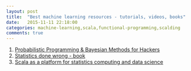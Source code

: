 ```yaml
---
layout: post
title:  "Best machine learning resources - tutorials, videos, books"
date:   2015-11-11 22:18:00
categories: machine-learning,scala,functional-programming,scalding
comments: true
---
```

1. [Probabilistic Programming & Bayesian Methods for Hackers](https://camdavidsonpilon.github.io/Probabilistic-Programming-and-Bayesian-Methods-for-Hackers/)
1. [Statistics done wrong - book](http://www.amazon.com/Statistics-Done-Wrong-Woefully-Complete/dp/1593276206)
1. [Scala as a platform for statistics computing and data science](https://darrenjw.wordpress.com/2013/12/23/scala-as-a-platform-for-statistical-computing-and-data-science/)
